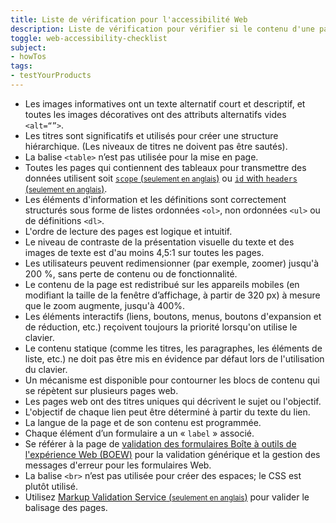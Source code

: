 ```yaml
---
title: Liste de vérification pour l'accessibilité Web
description: Liste de vérification pour vérifier si le contenu d'une page web est accessible ou non
toggle: web-accessibility-checklist
subject:
- howTos
tags:
- testYourProducts
---
```


<ul class="list-unstyled mrgn-tp-lg">
	<li class="mrgn-bttm-md"><span class="far fa-square mrgn-rght-md" aria-hidden="true"></span>Les images informatives ont un texte alternatif court et descriptif, et toutes les images d&eacute;coratives ont des attributs alternatifs vides <code>&lt;alt=&ldquo;&rdquo;&gt;</code>.</li>
	<li class="mrgn-bttm-md"><span class="far fa-square mrgn-rght-md" aria-hidden="true"></span>Les titres sont significatifs et utilis&eacute;s pour cr&eacute;er une structure hi&eacute;rarchique. (Les niveaux de titres ne doivent pas &ecirc;tre saut&eacute;s).</li>
	<li class="mrgn-bttm-md"><span class="far fa-square mrgn-rght-md" aria-hidden="true"></span>La balise <code>&lt;table&gt;</code> n&rsquo;est pas utilis&eacute;e pour la mise en page.</li>
	<li class="mrgn-bttm-md"><span class="far fa-square mrgn-rght-md" aria-hidden="true"></span>Toutes les pages qui contiennent des tableaux pour transmettre des donn&eacute;es utilisent soit <a href="https://webaim.org/techniques/tables/data#scope"><code>scope</code> (<small>seulement en anglais</small>)</a> ou <a href="https://webaim.org/techniques/tables/data#id"><span lang="en"><code>id</code> with <code>headers</code></span> (<small>seulement en anglais</small>)</a>.</li>
	<li class="mrgn-bttm-md"><span class="far fa-square mrgn-rght-md" aria-hidden="true"></span>Les &eacute;l&eacute;ments d'information et les d&eacute;finitions sont correctement structur&eacute;s sous forme de listes ordonn&eacute;es <code>&lt;ol&gt;</code>, non ordonn&eacute;es <code>&lt;ul&gt;</code> ou de d&eacute;finitions <code>&lt;dl&gt;</code>.</li>
	<li class="mrgn-bttm-md"><span class="far fa-square mrgn-rght-md" aria-hidden="true"></span>L'ordre de lecture des pages est logique et intuitif.</li>
	<li class="mrgn-bttm-md"><span class="far fa-square mrgn-rght-md" aria-hidden="true"></span>Le niveau de contraste de la pr&eacute;sentation visuelle du texte et des images de texte est d'au moins 4,5:1 sur toutes les pages.</li>
	<li class="mrgn-bttm-md"><span class="far fa-square mrgn-rght-md" aria-hidden="true"></span>Les utilisateurs peuvent redimensionner (par exemple, zoomer) jusqu'&agrave; 200 %, sans perte de contenu ou de fonctionnalit&eacute;.</li>
	<li class="mrgn-bttm-md"><span class="far fa-square mrgn-rght-md" aria-hidden="true"></span>Le contenu de la page est redistribu&eacute; sur les appareils mobiles (en modifiant la taille de la fen&ecirc;tre d&rsquo;affichage, &agrave; partir de 320 px) &agrave; mesure que le zoom augmente, jusqu'&agrave; 400%.</li>
	<li class="mrgn-bttm-md"><span class="far fa-square mrgn-rght-md" aria-hidden="true"></span>Les &eacute;l&eacute;ments interactifs (liens, boutons, menus, boutons d'expansion et de r&eacute;duction, etc.) re&ccedil;oivent toujours la priorit&eacute; lorsqu'on utilise le clavier.</li>
	<li class="mrgn-bttm-md"><span class="far fa-square mrgn-rght-md" aria-hidden="true"></span>Le contenu statique (comme les titres, les paragraphes, les &eacute;l&eacute;ments de liste, etc.) ne doit pas &ecirc;tre mis en &eacute;vidence par d&eacute;faut lors de l'utilisation du clavier.</li>
	<li class="mrgn-bttm-md"><span class="far fa-square mrgn-rght-md" aria-hidden="true"></span>Un m&eacute;canisme est disponible pour contourner les blocs de contenu qui se r&eacute;p&egrave;tent sur plusieurs pages web.</li>
	<li class="mrgn-bttm-md"><span class="far fa-square mrgn-rght-md" aria-hidden="true"></span>Les pages web ont des titres uniques qui d&eacute;crivent le sujet ou l'objectif.</li>
	<li class="mrgn-bttm-md"><span class="far fa-square mrgn-rght-md" aria-hidden="true"></span>L'objectif de chaque lien peut &ecirc;tre d&eacute;termin&eacute; &agrave; partir du texte du lien.</li>
	<li class="mrgn-bttm-md"><span class="far fa-square mrgn-rght-md" aria-hidden="true"></span>La langue de la page et de son contenu est programm&eacute;e.</li>
	<li class="mrgn-bttm-md"><span class="far fa-square mrgn-rght-md" aria-hidden="true"></span>Chaque &eacute;l&eacute;ment d&rsquo;un formulaire a un &laquo; <code lang="en">label</code> &raquo; associ&eacute;.</li>
	<li class="mrgn-bttm-md"><span class="far fa-square mrgn-rght-md" aria-hidden="true"></span>Se r&eacute;f&eacute;rer &agrave; la page de <a href="https://wet-boew.github.io/wet-boew/demos/formvalid/formvalid-fr.html">validation des formulaires Boîte à outils de l'expérience Web (<abbr>BOEW</abbr>)</a> pour la validation g&eacute;n&eacute;rique et la gestion des messages d'erreur pour les formulaires Web.</li>
	<li class="mrgn-bttm-md"><span class="far fa-square mrgn-rght-md" aria-hidden="true"></span>La balise <code>&lt;br&gt;</code> n&rsquo;est pas utilis&eacute;e pour cr&eacute;er des espaces; le CSS est plut&ocirc;t utilis&eacute;.</li>
	<li class="mrgn-bttm-md"><span class="far fa-square mrgn-rght-md" aria-hidden="true"></span>Utilisez <a href="https://validator.w3.org/"><span lang="en">Markup Validation Service</span> (<small>seulement en anglais</small>)</a> pour valider le balisage des pages.</li>
</ul>
